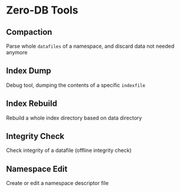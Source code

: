 # Zero-DB Tools

## Compaction
Parse whole `datafiles` of a namespace, and discard data not needed anymore

## Index Dump
Debug tool, dumping the contents of a specific `indexfile`

## Index Rebuild
Rebuild a whole index directory based on data directory

## Integrity Check
Check integrity of a datafile (offline integrity check)

## Namespace Edit
Create or edit a namespace descriptor file
